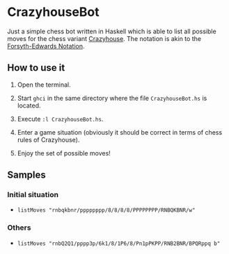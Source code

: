 # CrazyhouseBot

Just a simple chess bot written in Haskell which is able to list all possible moves for the chess variant [Crazyhouse](https://en.wikipedia.org/wiki/Crazyhouse). The notation is akin to the [Forsyth-Edwards Notation](https://en.wikipedia.org/wiki/Forsyth-Edwards_Notation).

## How to use it

1. Open the terminal.

2. Start ```ghci``` in the same directory where the file ```CrazyhouseBot.hs``` is located.

3. Execute ```:l CrazyhouseBot.hs```.

4. Enter a game situation (obviously it should be correct in terms of chess rules of Crazyhouse).

5. Enjoy the set of possible moves!

## Samples

### Initial situation

- ```listMoves "rnbqkbnr/pppppppp/8/8/8/8/PPPPPPPP/RNBQKBNR/w"```

### Others

- ```listMoves "rnbQ2Q1/pppp3p/6k1/8/1P6/8/Pn1pPKPP/RNB2BNR/BPQRppq b"```
